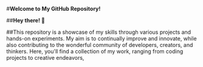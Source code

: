 #**Welcome to My GitHub Repository!**

##**Hey there! 🌟**

##This repository is a showcase of my skills through various projects and hands-on experiments. My aim is to continually improve and innovate, while also contributing to the wonderful community of developers, creators, and thinkers. Here, you'll find a collection of my work, ranging from coding projects to creative endeavors,
